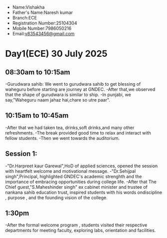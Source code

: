 - Name:Vishakha
- Father's Name:Naresh kumar
- Branch:ECE
- Registration Number:25104304
- Mobile Number:7986050216
- Email:v83543456@gmail.com
  

# Day1(ECE) 30 July 2025
## 08:30am to 10:15am
-Gurudwara sahib: We went to gurudwara sahib to get blessing of waheguru before starting are journey at GNDEC.
-After that,we observed that the shape of gurudwara is similar to ship.
-In punjabi, we say,"Waheguru naam jahaz hai,chare so utre paar".
## 10:15am to 10:45am
-After that we had taken tea, drinks,soft drinks,and many other refreshments.
-The break provided good time to relax and interact with fellow students.
-Then we went towards the auditorium.
## Session 1:
-"Dr.Harpreet kaur Garewal",HoD of applied sciences, opened the session with heartfelt welcome and motivational message.
-"Dr.Sehijpal singh",Principal, highlighted GNDEC's academic strenghth and the importance of embracing opportunities during college life.
-After that The Chief guest,"S.Maheshinder singh" ex cabinet minister and trustee of nankana sahib education trust, inspired students with his words ondiscipline , purpose , and the founding vision of the college.
## 1:30pm
-After the formal welcome program , students visited their respective departments for meeting faculty, exploring labs, orientation and facilities.
